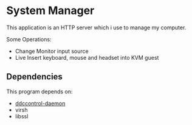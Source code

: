 # System Manager
This application is an HTTP server which i use to manage my computer.

Some Operations:
- Change Monitor input source
- Live Insert keyboard, mouse and headset into KVM guest

## Dependencies
This program depends on:
- [ddccontrol-daemon](https://github.com/ddccontrol/ddccontrol/tree/master/src/daemon)
- virsh
- libssl
